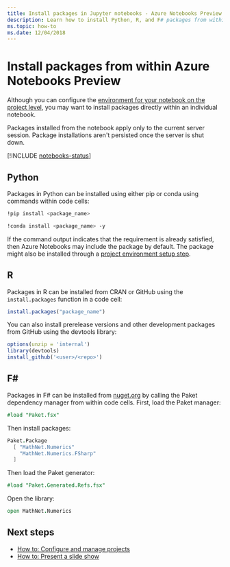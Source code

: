 ```yaml
---
title: Install packages in Jupyter notebooks - Azure Notebooks Preview
description: Learn how to install Python, R, and F# packages from within a Jupyter notebook running on Azure.
ms.topic: how-to
ms.date: 12/04/2018
---
```


# Install packages from within Azure Notebooks Preview

Although you can configure the [environment for your notebook on the project level](configure-manage-azure-notebooks-projects.md#configure-the-project-environment), you may want to install packages directly within an individual notebook.

Packages installed from the notebook apply only to the current server session. Package installations aren't persisted once the server is shut down.

[!INCLUDE [notebooks-status](../../includes/notebooks-status.md)]

## Python

Packages in Python can be installed using either pip or conda using commands within code cells:

```bash
!pip install <package_name>

!conda install <package_name> -y
```

If the command output indicates that the requirement is already satisfied, then Azure Notebooks may include the package by default. The package might also be installed through a [project environment setup step](configure-manage-azure-notebooks-projects.md#configure-the-project-environment).

## R

Packages in R can be installed from CRAN or GitHub using the `install.packages` function in a code cell:

```r
install.packages("package_name")
```

You can also install prerelease versions and other development packages from GitHub using the devtools library:

```r
options(unzip = 'internal')
library(devtools)
install_github('<user>/<repo>')
```

## F#

Packages in F# can be installed from [nuget.org](https://www.nuget.org) by calling the Paket dependency manager from within code cells. First, load the Paket manager:

```fsharp
#load "Paket.fsx"
```

Then install packages:

```fsharp
Paket.Package
  [ "MathNet.Numerics"
    "MathNet.Numerics.FSharp"
  ]
```

Then load the Paket generator:
```fsharp
#load "Paket.Generated.Refs.fsx"
```

Open the library:
```fsharp
open MathNet.Numerics
```

## Next steps

- [How to: Configure and manage projects](configure-manage-azure-notebooks-projects.md)
- [How to: Present a slide show](present-jupyter-notebooks-slideshow.md)
